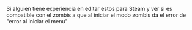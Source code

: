 Si alguien tiene experiencia en editar estos para Steam y ver si es compatible con el zombis a que al iniciar el modo zombis da el error de "error al iniciar el menu"
